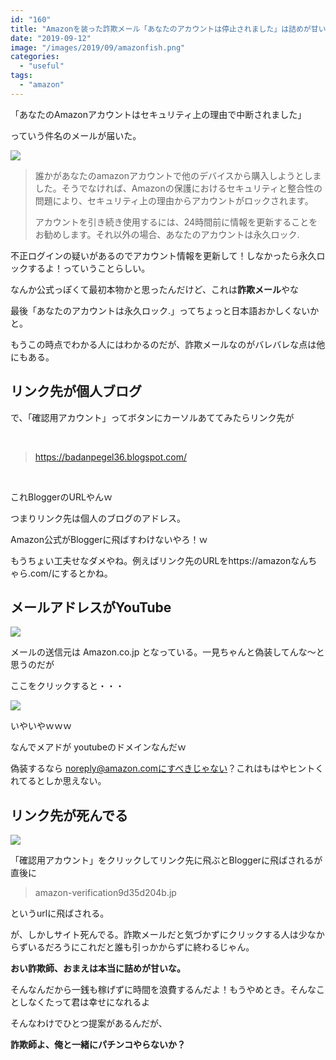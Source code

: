 ```yaml
---
id: "160"
title: "Amazonを装った詐欺メール「あなたのアカウントは停止されました」は詰めが甘い！"
date: "2019-09-12"
image: "/images/2019/09/amazonfish.png"
categories: 
  - "useful"
tags: 
  - "amazon"
---
```


「あなたのAmazonアカウントはセキュリティ上の理由で中断されました」

っていう件名のメールが届いた。

![](../../assets/images/2019/09/amazonfish.png)

> 誰かがあなたのamazonアカウントで他のデバイスから購入しようとしました。そうでなければ、Amazonの保護におけるセキュリティと整合性の問題により、セキュリティ上の理由からアカウントがロックされます。
> 
> アカウントを引き続き使用するには、24時間前に情報を更新することをお勧めします。それ以外の場合、あなたのアカウントは永久ロック.

不正ログインの疑いがあるのでアカウント情報を更新して！しなかったら永久ロックするよ！っていうことらしい。

なんか公式っぽくて最初本物かと思ったんだけど、これは**詐欺メール**やな

最後「あなたのアカウントは永久ロック.」ってちょっと日本語おかしくないかと。

もうこの時点でわかる人にはわかるのだが、詐欺メールなのがバレバレな点は他にもある。

## リンク先が個人ブログ

で、「確認用アカウント」ってボタンにカーソルあててみたらリンク先が

 

> https://badanpegel36.blogspot.com/

 

これBloggerのURLやんｗ

つまりリンク先は個人のブログのアドレス。

Amazon公式がBloggerに飛ばすわけないやろ！ｗ

もうちょい工夫せなダメやね。例えばリンク先のURLをhttps://amazonなんちゃら.com/にするとかね。

## メールアドレスがYouTube

![](../../assets/images/2019/09/amazonfrom.png)

メールの送信元は Amazon.co.jp となっている。一見ちゃんと偽装してんな～と思うのだが

ここをクリックすると・・・

![](../../assets/images/2019/09/amazonyt.png)

いやいやｗｗｗ

なんでメアドが youtubeのドメインなんだｗ

偽装するなら noreply@amazon.comにすべきじゃない？これはもはやヒントくれてるとしか思えない。

## リンク先が死んでる

![](../../assets/images/2019/09/erramazon.png)

「確認用アカウント」をクリックしてリンク先に飛ぶとBloggerに飛ばされるが直後に

> amazon-verification9d35d204b.jp

というurlに飛ばされる。

が、しかしサイト死んでる。詐欺メールだと気づかずにクリックする人は少なからずいるだろうにこれだと誰も引っかからずに終わるじゃん。

**おい詐欺師、おまえは本当に詰めが甘いな。**

そんなんだから一銭も稼げずに時間を浪費するんだよ！もうやめとき。そんなことしなくたって君は幸せになれるよ

そんなわけでひとつ提案があるんだが、

**詐欺師よ、俺と一緒にパチンコやらないか？**
